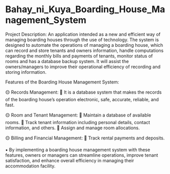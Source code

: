# Bahay_ni_Kuya_Boarding_House_Management_System


Project Description: An application intended as a new and efficient way of managing boarding houses through the use of technology. The system is designed to automate the operations of managing a boarding house, which can record and store tenants and owners information, handle computations regarding the monthly bills and payments of tenants, monitor status of rooms and has a database backup system.  It will assist the owners/managers to improve their operational efficiency of recording and storing information.

Features of the Boarding House Management System:

🟡 Records Management:
📝 It is a database system that makes the records of the boarding house’s operation electronic, safe, accurate, reliable, and fast.

🟡 Room and Tenant Management: 
📝 Maintain a database of available rooms.
📝 Track tenant information including personal details, contact information, and others.
📝 Assign and manage room allocations.

🟡 Billing and Financial Management:
📝 Track rental payments and deposits.


▪️ By implementing a boarding house management system with these features, owners or managers can streamline operations, improve tenant satisfaction, and enhance overall efficiency in managing their accommodation facility.
